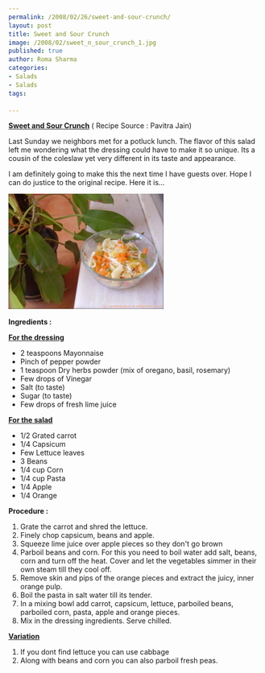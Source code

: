 ```yaml
--- 
permalink: /2008/02/26/sweet-and-sour-crunch/
layout: post
title: Sweet and Sour Crunch
image: /2008/02/sweet_n_sour_crunch_1.jpg
published: true
author: Roma Sharma
categories: 
- Salads
- Salads
tags:

---
```

<span style="text-decoration:underline;"><strong>Sweet and Sour Crunch</strong></span> ( Recipe Source : Pavitra Jain)

Last Sunday we neighbors met for a potluck lunch. The flavor of this salad left me wondering what the dressing could have to make it so unique. Its a cousin of the coleslaw yet very different in its taste and appearance.

I am definitely going to make this the next time I have guests over. Hope I can do justice to the original recipe. Here it is...

<a title="sweet_n_sour_crunch_1.jpg" href="/2008/02/sweet_n_sour_crunch_1.jpg"><img src="/2008/02/sweet_n_sour_crunch_1.jpg" alt="sweet_n_sour_crunch_1.jpg" /></a>

<strong>Ingredients :</strong>

<span style="text-decoration:underline;"><strong>For the dressing</strong></span>
<ul>
	<li>2 teaspoons Mayonnaise</li>
	<li>Pinch of pepper powder</li>
	<li>1 teaspoon Dry herbs powder (mix of oregano, basil, rosemary)</li>
	<li>Few drops of Vinegar</li>
	<li>Salt (to taste)</li>
	<li>Sugar (to taste)</li>
	<li>Few drops of fresh lime juice</li>
</ul>
<span style="text-decoration:underline;"><strong>For the salad</strong></span>
<ul>
	<li>1/2 Grated carrot</li>
	<li>1/4 Capsicum</li>
	<li>Few Lettuce leaves</li>
	<li>3 Beans</li>
	<li>1/4 cup Corn</li>
	<li>1/4 cup Pasta</li>
	<li>1/4 Apple</li>
	<li>1/4 Orange</li>
</ul>
<strong>Procedure :</strong>
<ol>
	<li>Grate the carrot and shred the lettuce.</li>
	<li>Finely chop capsicum, beans and apple.</li>
	<li>Squeeze lime juice over apple pieces so they don't go brown</li>
	<li>Parboil beans and corn. For this you need to boil water add salt, beans, corn and turn off the heat. Cover and let the vegetables simmer in their own steam till they cool off.</li>
	<li>Remove skin and pips of the orange pieces and extract the juicy, inner orange pulp.</li>
	<li>Boil the pasta in salt water till its tender.</li>
	<li>In a mixing bowl add carrot, capsicum, lettuce, parboiled beans, parboiled corn, pasta, apple and orange pieces.</li>
	<li>Mix in the dressing ingredients. Serve chilled.</li>
</ol>
<span style="text-decoration:underline;"><strong>Variation</strong></span>
<ol>
	<li>If you dont find lettuce you can use cabbage</li>
	<li>Along with beans and corn you can also parboil fresh peas.</li>
</ol>

